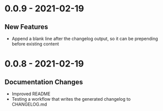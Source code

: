 # 0.0.9 - 2021-02-19

## New Features
- Append a blank line after the changelog output, so it can be prepending before existing content


# 0.0.8 - 2021-02-19

## Documentation Changes
- Improved README
- Testing a workflow that writes the generated changelog to CHANGELOG.md